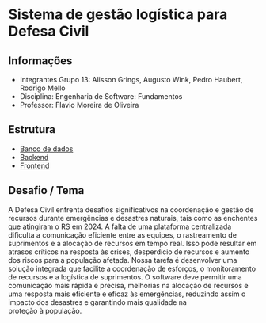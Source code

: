 # Sistema de gestão logística para Defesa Civil
## Informações
- Integrantes Grupo 13: Alisson Grings, Augusto Wink, Pedro Haubert, Rodrigo Mello
- Disciplina: Engenharia de Software: Fundamentos
- Professor: Flavio Moreira de Oliveira

## Estrutura
- [Banco de dados](https://github.com/rodrigo-mello-hw08/g13-sistema-logistica-defesa-civil/tree/main/banco-de-dados)
- [Backend](https://github.com/rodrigo-mello-hw08/g13-sistema-logistica-defesa-civil/tree/main/backend)
- [Frontend](https://github.com/rodrigo-mello-hw08/g13-sistema-logistica-defesa-civil/tree/main/fronted)

## Desafio / Tema
A Defesa Civil enfrenta desafios significativos na coordenação e gestão de recursos
durante emergências e desastres naturais, tais como as enchentes que atingiram o RS
em 2024. 
A falta de uma plataforma centralizada dificulta a comunicação eficiente entre
as equipes, o rastreamento de suprimentos e a alocação de recursos em tempo real. Isso
pode resultar em atrasos críticos na resposta às crises, desperdício de recursos e
aumento dos riscos para a população afetada. Nossa tarefa é desenvolver uma solução
integrada que facilite a coordenação de esforços, o monitoramento de recursos e a
logística de suprimentos. 
O software deve permitir uma comunicação mais rápida e
precisa, melhorias na alocação de recursos e uma resposta mais eficiente e eficaz às
emergências, reduzindo assim o impacto dos desastres e garantindo mais qualidade na  
proteção à população.